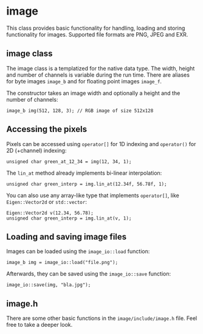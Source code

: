 # image
This class provides basic functionality for handling, loading and storing functionality for images. Supported file formats are PNG, JPEG and EXR.

## image class
The image class is a templatized for the native data type. The width, height and number of channels is variable during the run time. There are aliases for byte images `image_b` and for floating point images `image_f`.

The constructor takes an image width and optionally a height and the number of channels:
```
image_b img(512, 128, 3); // RGB image of size 512x128
```

## Accessing the pixels
Pixels can be accessed using `operator[]` for 1D indexing and `operator()` for 2D (+channel) indexing:
```
unsigned char green_at_12_34 = img(12, 34, 1);
```

The `lin_at` method already implements bi-linear interpolation:
```
unsigned char green_interp = img.lin_at(12.34f, 56.78f, 1);
```

You can also use any array-like type that implements `operator[]`, like `Eigen::Vector2d` or `std::vector`:
```
Eigen::Vector2d v(12.34, 56.78);
unsigned char green_interp = img.lin_at(v, 1);
```

## Loading and saving image files
Images can be loaded using the `image_io::load` function:
```
image_b img = image_io::load("file.png");
```

Afterwards, they can be saved using the `image_io::save` function:
```
image_io::save(img, "bla.jpg");
```

## image.h
There are some other basic functions in the `image/include/image.h` file. Feel free to take a deeper look.